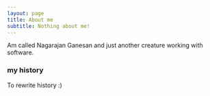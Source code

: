 ```yaml
---
layout: page
title: About me
subtitle: Nothing about me!
---
```


Am called Nagarajan Ganesan and just another creature working with software.


### my history

To rewrite history :)

